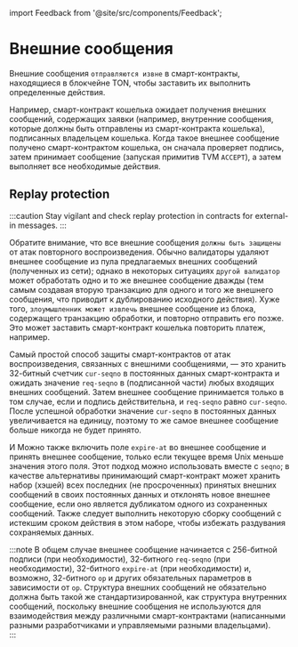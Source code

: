 import Feedback from '@site/src/components/Feedback';

# Внешние сообщения

Внешние сообщения `отправляются извне` в смарт-контракты, находящиеся в блокчейне TON, чтобы заставить их выполнить определенные действия.

Например, смарт-контракт кошелька ожидает получения внешних сообщений, содержащих заявки (например, внутренние сообщения, которые должны быть отправлены из смарт-контракта кошелька), подписанных владельцем кошелька. Когда такое внешнее сообщение получено смарт-контрактом кошелька, он сначала проверяет подпись, затем принимает сообщение (запуская примитив TVM `ACCEPT`), а затем выполняет все необходимые действия.

## Replay protection

:::caution
Stay vigilant and check replay protection in contracts for external-in messages.
:::

Обратите внимание, что все внешние сообщения `должны быть защищены` от атак повторного воспроизведения. Обычно валидаторы удаляют внешнее сообщение из пула предлагаемых внешних сообщений (полученных из сети); однако в некоторых ситуациях `другой валидатор` может обработать одно и то же внешнее сообщение дважды (тем самым создавая вторую транзакцию для одного и того же внешнего сообщения, что приводит к дублированию исходного действия). Хуже того, `злоумышленник может извлечь` внешнее сообщение из блока, содержащего транзакцию обработки, и повторно отправить его позже. Это может заставить смарт-контракт кошелька повторить платеж, например.

<Highlight color="#ffeced">Самый простой способ защиты смарт-контрактов от атак воспроизведения</Highlight>, связанных с внешними сообщениями, — это хранить 32-битный счетчик `cur-seqno` в постоянных данных смарт-контракта и ожидать значение `req-seqno` в (подписанной части) любых входящих внешних сообщений. Затем внешнее сообщение принимается только в том случае, если и подпись действительна, и `req-seqno` равно `cur-seqno`. После успешной обработки значение `cur-seqno` в постоянных данных увеличивается на единицу, поэтому <Highlight color="#ffeced">то же самое внешнее сообщение больше никогда не будет принято</Highlight>.

И <Highlight color="#ffeced">Можно также</Highlight> включить поле `expire-at` во внешнее сообщение и принять внешнее сообщение, только если текущее время Unix меньше значения этого поля. Этот подход можно использовать вместе с `seqno`; в качестве альтернативы принимающий смарт-контракт может хранить набор (хэшей) всех последних (не просроченных) принятых внешних сообщений в своих постоянных данных и отклонять новое внешнее сообщение, если оно является дубликатом одного из сохраненных сообщений. Также следует выполнить некоторую сборку сообщений с истекшим сроком действия в этом наборе, чтобы избежать раздувания сохраняемых данных.

:::note
В общем случае внешнее сообщение начинается с 256-битной подписи (при необходимости), 32-битного `req-seqno` (при необходимости), 32-битного `expire-at` (при необходимости) и, возможно, 32-битного `op` и других обязательных параметров в зависимости от `op`. Структура внешних сообщений не обязательно должна быть такой же стандартизированной, как структура внутренних сообщений, поскольку внешние сообщения не используются для взаимодействия между различными смарт-контрактами (написанными разными разработчиками и управляемыми разными владельцами).\
:::

<Feedback />

